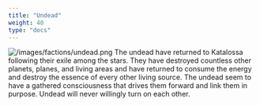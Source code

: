 ```yaml
---
title: "Undead"
weight: 40
type: "docs"
---
```


![/images/factions/undead.png](/images/factions/undead.png)
The undead have returned to Katalossa following their exile among the stars. They have destroyed countless other planets, planes, and living areas and have returned to consume the energy and destroy the essence of every other living source. The undead seem to have a gathered consciousness that drives them forward and link them in purpose. Undead will never willingly turn on each other.